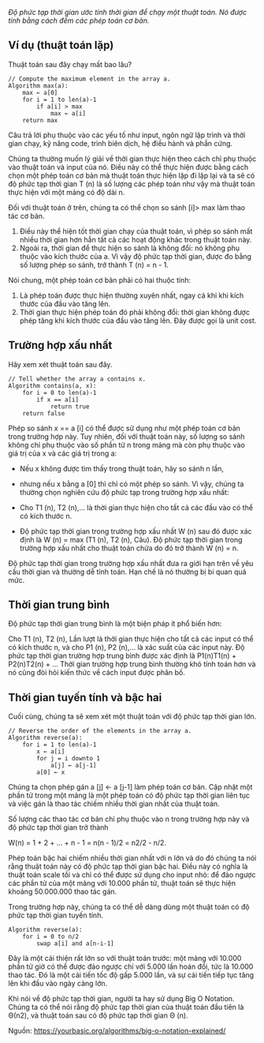 *Độ phức tạp thời gian ước tính thời gian để chạy một thuật toán. Nó được tính bằng cách đếm các phép toán cơ bản.*

## Ví dụ (thuật toán lặp)
Thuật toán sau đây chạy mất bao lâu?

```
// Compute the maximum element in the array a.
Algorithm max(a):
    max ← a[0]
    for i = 1 to len(a)-1
        if a[i] > max
            max ← a[i]
    return max
```

Câu trả lời phụ thuộc vào các yếu tố như input, ngôn ngữ lập trình và thời gian chạy, kỹ năng code, trình biên dịch, hệ điều hành và phần cứng.

Chúng ta thường muốn lý giải về thời gian thực hiện theo cách chỉ phụ thuộc vào thuật toán và input của nó. Điều này có thể thực hiện được bằng cách chọn một phép toán cơ bản mà thuật toán thực hiện lặp đi lặp lại và ta sẽ có độ phức tạp thời gian T (n) là số lượng các phép toán như vậy mà thuật toán thực hiện với một mảng có độ dài n.

Đối với thuật toán ở trên, chúng ta có thể chọn so sánh [i]> max làm thao tác cơ bản.

1. Điều này thể hiện tốt thời gian chạy của thuật toán, vì phép so sánh mất nhiều thời gian hơn hẳn tất cả các hoạt động khác trong thuật toán này.
2. Ngoài ra, thời gian để thực hiện so sánh là không đổi: nó không phụ thuộc vào kích thước của a.
Vì vậy độ phức tạp thời gian, được đo bằng số lượng phép so sánh, trở thành T (n) = n - 1.

Nói chung, một phép toán cơ bản phải có hai thuộc tính:

1. Là phép toán được thực hiện thường xuyên nhất, ngay cả khi khi kích thước của đầu vào tăng lên.
2. Thời gian thực hiện phép toán đó phải không đổi: thời gian không được phép tăng khi kích thước của đầu vào tăng lên. Đây được gọi là unit cost.


## Trường hợp xấu nhất
Hãy xem xét thuật toán sau đây.

```
// Tell whether the array a contains x.
Algorithm contains(a, x):
    for i = 0 to len(a)-1
        if x == a[i]
            return true
    return false
```

Phép so sánh x == a [i] có thể được sử dụng như một phép toán cơ bản trong trường hợp này. Tuy nhiên, đối với thuật toán này, số lượng so sánh không chỉ phụ thuộc vào số phần tử n trong mảng mà còn phụ thuộc vào giá trị của x và các giá trị trong a:

* Nếu x không được tìm thấy trong thuật toán, hãy so sánh n lần,
* nhưng nếu x bằng a [0] thì chỉ có một phép so sánh.
Vì vậy, chúng ta thường chọn nghiên cứu độ phức tạp trong trường hợp xấu nhất:

* Cho T1 (n), T2 (n),... là thời gian thực hiện cho tất cả các đầu vào có thể có kích thước n.
* Độ phức tạp thời gian trong trường hợp xấu nhất W (n) sau đó được xác định là W (n) = max (T1 (n), T2 (n), Câu).
Độ phức tạp thời gian trong trường hợp xấu nhất cho thuật toán chứa do đó trở thành W (n) = n.

Độ phức tạp thời gian trong trường hợp xấu nhất đưa ra giới hạn trên về yêu cầu thời gian và thường dễ tính toán. Hạn chế là nó thường bị bi quan quá mức.


## Thời gian trung bình
Độ phức tạp thời gian trung bình là một biện pháp ít phổ biến hơn:

Cho T1 (n), T2 (n), Lần lượt là thời gian thực hiện cho tất cả các input có thể có kích thước n, và cho P1 (n), P2 (n),... là xác suất của các input này.
Độ phức tạp thời gian trường hợp trung bình được xác định là P1(n)T1(n) + P2(n)T2(n) + …
Thời gian trường hợp trung bình thường khó tính toán hơn và nó cũng đòi hỏi kiến thức về cách input được phân bố.


## Thời gian tuyến tính và bậc hai
Cuối cùng, chúng ta sẽ xem xét một thuật toán với độ phức tạp thời gian lớn.

```
// Reverse the order of the elements in the array a.
Algorithm reverse(a):
    for i = 1 to len(a)-1
        x ← a[i]
        for j = i downto 1
            a[j] ← a[j-1]
        a[0] ← x
```

Chúng ta chọn phép gán a [j] ← a [j-1] làm phép toán cơ bản. Cập nhật một phần tử trong một mảng là một phép toán có độ phức tạp thời gian liên tục và việc gán là thao tác chiếm nhiều thời gian nhất của thuật toán.

Số lượng các thao tác cơ bản chỉ phụ thuộc vào n trong trường hợp này và độ phức tạp thời gian trở thành

W(n) = 1 + 2 + … + n - 1 = n(n - 1)/2 = n2/2 - n/2.

Phép toán bậc hai chiếm nhiều thời gian nhất với n lớn và do đó chúng ta nói rằng thuật toán này có độ phức tạp thời gian bậc hai. Điều này có nghĩa là thuật toán scale tồi và chỉ có thể được sử dụng cho input nhỏ: để đảo ngược các phần tử của một mảng với 10.000 phần tử, thuật toán sẽ thực hiện khoảng 50.000.000 thao tác gán.

Trong trường hợp này, chúng ta có thể dễ dàng dùng một thuật toán có độ phức tạp thời gian tuyến tính.

```
Algorithm reverse(a):
    for i = 0 to n/2
        swap a[i] and a[n-i-1]
```

Đây là một cải thiện rất lớn so với thuật toán trước: một mảng với 10.000 phần tử giờ có thể được đảo ngược chỉ với 5.000 lần hoán đổi, tức là 10.000 thao tác. Đó là một cải tiến tốc độ gấp 5.000 lần, và sự cải tiến tiếp tục tăng lên khi đầu vào ngày càng lớn.

Khi nói về độ phức tạp thời gian, người ta hay sử dụng Big O Notation. Chúng ta có thể nói rằng độ phức tạp thời gian của thuật toán đầu tiên là Θ(n2), và thuật toán sau có độ phức tạp thời gian Θ (n).

Nguồn: https://yourbasic.org/algorithms/big-o-notation-explained/